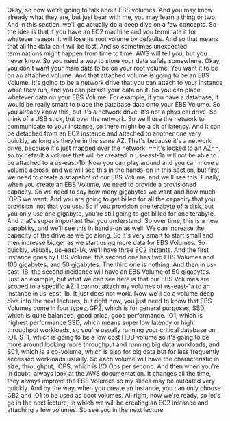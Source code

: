 
<v Narrator>Okay, so now we're going to talk</v>
about EBS volumes.
And you may know already what they are,
but just bear with me, you may learn a thing or two.
And in this section, we'll go actually
do a deep dive on a few concepts.
So the idea is that if you have an EC2 machine
and you terminate it for whatever reason,
it will lose its root volume by defaults.
And so that means that all the data on it will be lost.
And so sometimes unexpected terminations might happen
from time to time.
AWS will tell you, but you never know.
So you need a way to store your data safely somewhere.
Okay, you don't want your main data
to be on your root volume.
You want it to be on an attached volume.
And that attached volume is going to be an EBS Volume.
It's going to be a network drive
that you can attach to your instance while they run,
and you can persist your data on it.
So you can place whatever data on your EBS Volume.
For example, if you have a database,
it would be really smart to place the database data
onto your EBS Volume.
So you already know this, but it's a network drive.
It's not a physical drive.
So think of a USB stick, but over the network.
So we'll use the network to communicate to your instance,
so there might be a bit of latency.
And it can be detached from an EC2 instance
and attached to another one very quickly,
as long as they're in the same AZ.
That's because it's a network drive,
because it's just mapped over the network.
==It's locked to an AZ==, so by default a volume
that will be created in us-east-1a
will not be able to be attached to a us-east-1b.
Now you can play around and you can move a volume across,
and we will see this in the hands-on in this section,
but first we need to create a snapshot of our EBS Volume,
and we'll see this.
Finally, when you create an EBS Volume,
we need to provide a provisioned capacity.
So we need to say how many gigabytes we want
and how much IOPS we want.
And you are going to get billed for all the capacity
that you provision, not that you use.
So if you provision one terabyte of a disk,
but you only use one gigabyte,
you're still going to get billed for one terabyte.
And that's super important that you understand.
So over time, this is a new capability,
and we'll see this in hands-on as well.
We can increase the capacity of the drive as we go along.
So it's very smart to start small and then increase bigger
as we start using more data for EBS Volumes.
So quickly, visually, us-east-1A,
we'll have three EC2 instants.
And the first instance goes by EBS Volume,
the second one has two EBS Volumes and 100 gigabytes,
and 50 gigabytes.
The third one is nothing.
And then in us-east-1B, the second incidence will have
an EBS Volume of 50 gigabytes.
Just an example, but what we can see here
is that our EBS Volumes are scoped to a specific AZ.
I cannot attach my volumes of us-east-1a
to an instance in us-east-1b.
It just does not work.
Now we'll do a volume deep dive into the next lectures,
but right now, you just need to know that EBS Volumes
come in four types, GP2, which is for general purposes,
SSD, which is quite balanced, good price, good performance.
IO1, which is highest performance SSD,
which means super low latency or high throughput workloads,
so you're usually running your critical database on IO1.
ST1, which is going to be a low cost HDD volume
so it's going to be more around looking more throughput
and running big data workloads,
and SC1, which is a co-volume, which is also for big data
but for less frequently accessed workloads usually.
So each volume will have the characteristic in size,
throughput, IOPS, which is I/O Ops per second.
And then when you're in doubt,
always look at the AWS documentation.
It changes all the time, they always improve the EBS Volumes
so my slides may be outdated very quickly.
And by the way, when you create an instance,
you can only choose GB2 and IO1 to be used as boot volumes.
All right, now we're ready, so let's go in the next lecture,
in which we will be creating an EC2 instance
and attaching a few volumes.
So see you in the next lecture.